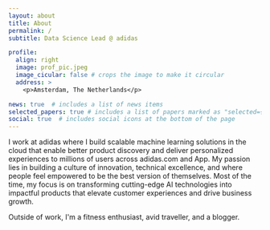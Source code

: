 ```yaml
---
layout: about
title: About
permalink: /
subtitle: Data Science Lead @ adidas

profile:
  align: right
  image: prof_pic.jpeg
  image_cicular: false # crops the image to make it circular
  address: >
    <p>Amsterdam, The Netherlands</p>

news: true  # includes a list of news items
selected_papers: true # includes a list of papers marked as "selected={true}"
social: true  # includes social icons at the bottom of the page
---
```


I work at adidas where I build scalable machine learning solutions in the cloud that enable better product discovery and deliver personalized experiences to millions of users across adidas.com and App.
My passion lies in building a culture of innovation, technical excellence, and where people feel empowered to be the best version of themselves.
Most of the time, my focus is on transforming cutting-edge AI technologies into impactful products that elevate customer experiences and drive business growth.

Outside of work, I'm a fitness enthusiast, avid traveller, and a blogger.

